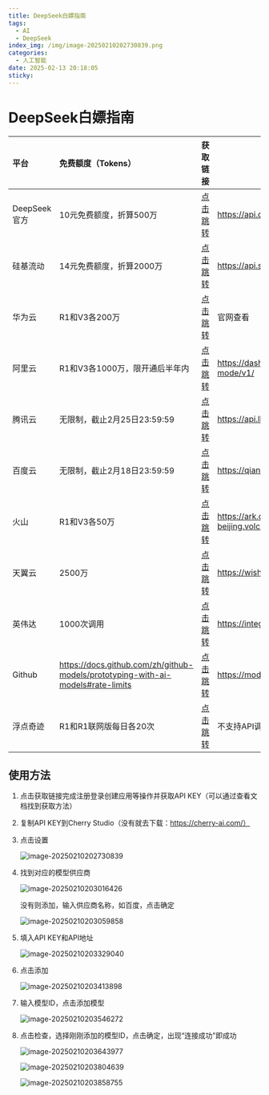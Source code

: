 ```yaml
---
title: DeepSeek白嫖指南
tags:
  - AI
  - DeepSeek
index_img: /img/image-20250210202730839.png
categories:
  - 人工智能
date: 2025-02-13 20:18:05
sticky:
---
```


# DeepSeek白嫖指南

| 平台   | 免费额度（Tokens）             | 获取链接                                    | 接口地址（base_url）               | 模型名称（model）               | 文档 |
| :----- | :----------------------------- | :------------------------------------------ | --------------------------- | -------------------------------- | -------- |
| DeepSeek官方 | 10元免费额度，折算500万        | [点击跳转](https://platform.deepseek.com/api_keys)      | https://api.deepseek.com | deepseek-chat或deepseek-reasoner | [点击跳转](https://api-docs.deepseek.com/zh-cn/) |
| 硅基流动 | 14元免费额度，折算2000万       | [点击跳转](https://cloud.siliconflow.cn/i/23c6QiTj) | https://api.siliconflow.cn | deepseek-ai/DeepSeek-R1或deepseek-ai/DeepSeek-V3 | [点击跳转](https://docs.siliconflow.cn/capabilities/reasoning) |
| 华为云  | R1和V3各200万                  | [点击跳转](https://console.huaweicloud.com/modelarts/?region=cn-southwest-2#/model-studio/deployment) | 官网查看 | DeepSeek-R1或DeepSeek-V3 | [点击跳转](https://support.huaweicloud.com/usermanual-maas-modelarts/maas-modelarts-0010.html) |
| 阿里云  | R1和V3各1000万，限开通后半年内 | [点击跳转](https://bailian.console.aliyun.com) | https://dashscope.aliyuncs.com/compatible-mode/v1/ | deepseek-r1、deepseek-v3、deepseek-r1-distill-qwen-1.5b、deepseek-r1-distill-llama-8b、deepseek-r1-distill-llama-70b（免费） | [点击跳转](https://help.aliyun.com/zh/model-studio/developer-reference/get-api-key) |
| 腾讯云 | 无限制，截止2月25日23:59:59    | [点击跳转](https://console.cloud.tencent.com/lkeap/api) | https://api.lkeap.cloud.tencent.com | deepseek-r1或deepseek-v3 | [点击跳转](https://cloud.tencent.com/document/product/1772/115963) |
| 百度云  | 无限制，截止2月18日23:59:59    | [点击跳转](https://console.bce.baidu.com/qianfan/ais/console/onlineTest/LLM/DeepSeek-R1) | https://qianfan.baidubce.com/v2/ | deepseek-r1或deepseek-v3 | [点击跳转](https://cloud.baidu.com/doc/WENXINWORKSHOP/s/Fm2vrveyu) |
| 火山   | R1和V3各50万                   | [点击跳转](https://www.volcengine.com/product/ark) | https://ark.cn-beijing.volces.com/api/v3/chat/completions | 官网查看你的接入点ID，YOUR_ENDPOINT_ID | [点击跳转](https://www.volcengine.com/docs/82379/1449737) |
| 天翼云 | 2500万                 | [点击跳转](https://huiju.ctyun.cn/modelSquare) | https://wishub-x1.ctyun.cn | DeepSeek-R1-昇腾版：4bd107bff85941239e27b1509eccfe98 DeepSeek-R1-英伟达版：7ba7726dad4c4ea4ab7f39c7741ae | [点击跳转](https://huiju.ctyun.cn/modelSquare/4bd107bff85941239e27b1509eccfe98?regionId=200000001852&tab=API_DOCUMENT) |
| 英伟达 | 1000次调用                     | [点击跳转](https://build.nvidia.com/deepseek-ai/deepseek-r1) | https://integrate.api.nvidia.com | deepseek-ai/deepseek-r1 | [点击跳转](https://docs.api.nvidia.com/nim/reference/deepseek-ai-deepseek-r1-infer) |
| Github | https://docs.github.com/zh/github-models/prototyping-with-ai-models#rate-limits | [点击跳转](https://github.com/marketplace/models/azureml-deepseek/DeepSeek-R1/playground) | https://models.inference.ai.azure.com/ | DeepSeek-R1 | [点击跳转](https://learn.microsoft.com/zh-cn/python/api/overview/azure/ai-inference-readme?view=azure-python-preview) |
| 浮点奇迹 | R1和R1联网版每日各20次 | [点击跳转](https://dazi.co/login?i=3dcee729) | 不支持API调用 | \ | \ |

## 使用方法

1. 点击获取链接完成注册登录创建应用等操作并获取API KEY（可以通过查看文档找到获取方法）

2. 复制API KEY到Cherry Studio（没有就去下载：https://cherry-ai.com/）

3. 点击设置

   ![image-20250210202730839](./img/image-20250210202730839.png)

4. 找到对应的模型供应商

   ![image-20250210203016426](./img/image-20250210203016426.png)

   没有则添加，输入供应商名称，如百度，点击确定

   ![image-20250210203059858](./img/image-20250210203059858.png)

5. 填入API KEY和API地址

   ![image-20250210203329040](./img/image-20250210203329040.png)

6. 点击添加

   ![image-20250210203413898](./img/image-20250210203413898.png)

7. 输入模型ID，点击添加模型

   ![image-20250210203546272](./img/image-20250210203546272.png)

8. 点击检查，选择刚刚添加的模型ID，点击确定，出现“连接成功”即成功

   ![image-20250210203643977](./img/image-20250210203643977.png)

   ![image-20250210203804639](./img/image-20250210203804639.png)

   ![image-20250210203858755](./img/image-20250210203858755.png)

